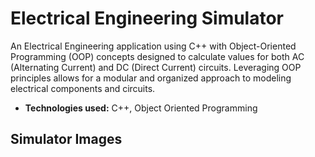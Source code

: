 # Electrical Engineering Simulator

An Electrical Engineering application using C++ with Object-Oriented Programming (OOP) concepts designed to calculate values for both AC (Alternating Current) and DC (Direct Current) circuits. Leveraging OOP principles allows for a modular and organized approach to modeling electrical components and circuits.

- **Technologies used:** C++, Object Oriented Programming

## Simulator Images

